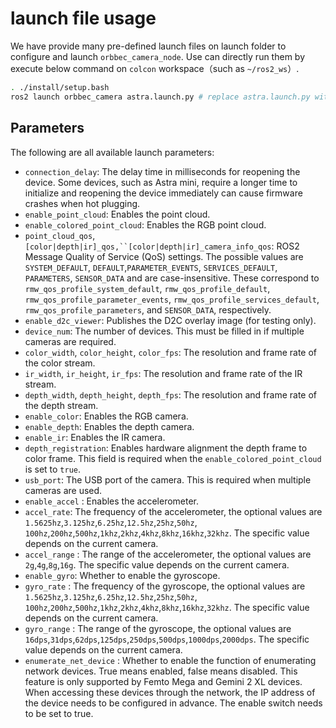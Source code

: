 # launch file usage

We have provide many pre-defined launch files on launch folder to configure and launch `orbbec_camera_node`. Use can directly run them by execute below
command on `colcon` workspace（such as `~/ros2_ws`）.

```bash
. ./install/setup.bash
ros2 launch orbbec_camera astra.launch.py # replace astra.launch.py with other launch file for your camera.
```

## Parameters

The following are all available launch parameters:

* `connection_delay`: The delay time in milliseconds for reopening the device.
  Some devices, such as Astra mini, require a longer time to initialize and
  reopening the device immediately can cause
  firmware crashes when hot plugging.
* `enable_point_cloud`: Enables the point cloud.
* `enable_colored_point_cloud`: Enables the RGB point cloud.
* `point_cloud_qos`, `[color|depth|ir]_qos,``[color|depth|ir]_camera_info_qos`: ROS2 Message Quality of Service (QoS)
  settings. The possible values
  are `SYSTEM_DEFAULT`, `DEFAULT`,`PARAMETER_EVENTS`, `SERVICES_DEFAULT`, `PARAMETERS`, `SENSOR_DATA`
  and are case-insensitive. These correspond to `rmw_qos_profile_system_default`, `rmw_qos_profile_default`,
  `rmw_qos_profile_parameter_events`, `rmw_qos_profile_services_default`, `rmw_qos_profile_parameters`,
  and `SENSOR_DATA`,
  respectively.
* `enable_d2c_viewer`: Publishes the D2C overlay image (for testing only).
* `device_num`: The number of devices. This must be filled in if multiple cameras are required.
* `color_width`, `color_height`, `color_fps`: The resolution and frame rate of the color stream.
* `ir_width`, `ir_height`, `ir_fps`: The resolution and frame rate of the IR stream.
* `depth_width`, `depth_height`, `depth_fps`: The resolution and frame rate of the depth stream.
* `enable_color`: Enables the RGB camera.
* `enable_depth`: Enables the depth camera.
* `enable_ir`: Enables the IR camera.
* `depth_registration`: Enables hardware alignment the depth frame to color frame.
  This field is required when the `enable_colored_point_cloud` is set to `true`.
* `usb_port`: The USB port of the camera. This is required when multiple cameras are used.
* `enable_accel` : Enables the accelerometer.
* `accel_rate`: The frequency of the accelerometer, the optional values
  are `1.5625hz`,`3.125hz`,`6.25hz`,`12.5hz`,`25hz`,`50hz`,
  `100hz`,`200hz`,`500hz`,`1khz`,`2khz`,`4khz`,`8khz`,`16khz`,`32khz`. The specific value depends on the current camera.
* `accel_range` : The range of the accelerometer, the optional values are `2g`,`4g`,`8g`,`16g`. The specific value
  depends on the current camera.
* `enable_gyro`: Whether to enable the gyroscope.
* `gyro_rate` : The frequency of the gyroscope, the optional values
  are `1.5625hz`,`3.125hz`,`6.25hz`,`12.5hz`,`25hz`,`50hz`,
  `100hz`,`200hz`,`500hz`,`1khz`,`2khz`,`4khz`,`8khz`,`16khz`,`32khz`. The specific value depends on the current camera.
* `gyro_range` : The range of the gyroscope, the optional values
  are `16dps`,`31dps`,`62dps`,`125dps`,`250dps`,`500dps`,`1000dps`,`2000dps`. The specific value depends on the current
  camera.
* `enumerate_net_device` : Whether to enable the function of enumerating network devices. True means enabled, false means disabled.
  This feature is only supported by Femto Mega and Gemini 2 XL devices. When accessing these devices through the network, the IP address of the device needs to be configured in advance. The enable switch needs to be set to true.
